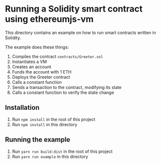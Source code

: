 # Running a Solidity smart contract using ethereumjs-vm

This directory contains an example on how to run smart contracts written in Solidity.

The example does these things:

1. Compiles the contract `contracts/Greeter.sol`
1. Instantiates a VM
1. Creates an account
1. Funds the account with 1 ETH
1. Deploys the Greeter contract
1. Calls a constant function
1. Sends a transaction to the contract, modifying its state
1. Calls a constant function to verify the state change

## Installation

1. Run `npm install` in the root of this project
1. Run `npm install` in this directory

## Running the example

1. Run `yarn run build:dist` in the root of this project
1. Run `yarn run example` in this directory
